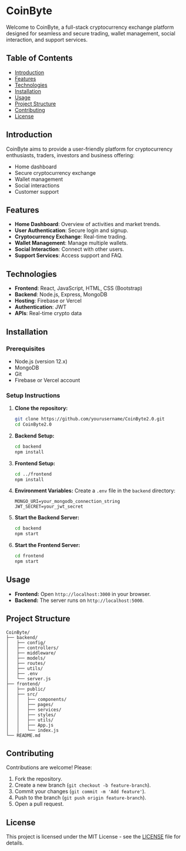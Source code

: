 # CoinByte

Welcome to CoinByte, a full-stack cryptocurrency exchange platform designed for seamless and secure trading, wallet management, social interaction, and support services.

## Table of Contents
- [Introduction](#introduction)
- [Features](#features)
- [Technologies](#technologies)
- [Installation](#installation)
- [Usage](#usage)
- [Project Structure](#project-structure)
- [Contributing](#contributing)
- [License](#license)

## Introduction

CoinByte aims to provide a user-friendly platform for cryptocurrency enthusiasts, traders, investors and business offering:
- Home dashboard
- Secure cryptocurrency exchange
- Wallet management
- Social interactions
- Customer support

## Features

- **Home Dashboard**: Overview of activities and market trends.
- **User Authentication**: Secure login and signup.
- **Cryptocurrency Exchange**: Real-time trading.
- **Wallet Management**: Manage multiple wallets.
- **Social Interaction**: Connect with other users.
- **Support Services**: Access support and FAQ.

## Technologies

- **Frontend**: React, JavaScript, HTML, CSS (Bootstrap)
- **Backend**: Node.js, Express, MongoDB
- **Hosting**: Firebase or Vercel
- **Authentication**: JWT
- **APIs**: Real-time crypto data

## Installation

### Prerequisites
- Node.js (version 12.x)
- MongoDB
- Git
- Firebase or Vercel account

### Setup Instructions

1. **Clone the repository:**
   ```sh
   git clone https://github.com/yourusername/CoinByte2.0.git
   cd CoinByte2.0
   ```

2. **Backend Setup:**
   ```sh
   cd backend
   npm install
   ```

3. **Frontend Setup:**
   ```sh
   cd ../frontend
   npm install
   ```

4. **Environment Variables:**
   Create a `.env` file in the `backend` directory:
   ```
   MONGO_URI=your_mongodb_connection_string
   JWT_SECRET=your_jwt_secret
   ```

5. **Start the Backend Server:**
   ```sh
   cd backend
   npm start
   ```

6. **Start the Frontend Server:**
   ```sh
   cd frontend
   npm start
   ```

## Usage

- **Frontend:** Open `http://localhost:3000` in your browser.
- **Backend:** The server runs on `http://localhost:5000`.

## Project Structure

```plaintext
CoinByte/
├── backend/
│   ├── config/
│   ├── controllers/
│   ├── middleware/
│   ├── models/
│   ├── routes/
│   ├── utils/
│   ├── .env
│   └── server.js
├── frontend/
│   ├── public/
│   ├── src/
│   │   ├── components/
│   │   ├── pages/
│   │   ├── services/
│   │   ├── styles/
│   │   ├── utils/
│   │   ├── App.js
│   │   └── index.js
└── README.md
```

## Contributing

Contributions are welcome! Please:
1. Fork the repository.
2. Create a new branch (`git checkout -b feature-branch`).
3. Commit your changes (`git commit -m 'Add feature'`).
4. Push to the branch (`git push origin feature-branch`).
5. Open a pull request.

## License

This project is licensed under the MIT License - see the [LICENSE](LICENSE) file for details.
